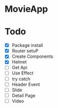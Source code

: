 # MovieApp

# Todo

- [x] Package install
- [x] Router setuP
- [x] Create Components
- [x] Helmet
- [ ] Get Api
- [ ] Use Effect
- [ ] try catch
- [ ] Header Event
- [ ] Slide
- [ ] Detail Page
- [ ] Video
